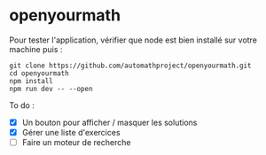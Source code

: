 # openyourmath

Pour tester l'application, vérifier que node est bien installé sur votre machine puis : 
```
git clone https://github.com/automathproject/openyourmath.git
cd openyourmath
npm install
npm run dev -- --open
```
To do :
- [x] Un bouton pour afficher / masquer les solutions
- [x] Gérer une liste d'exercices
- [ ] Faire un moteur de recherche
